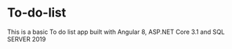 # To-do-list
This is a basic To do list app built with Angular 8, ASP.NET Core 3.1 and SQL SERVER 2019
